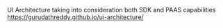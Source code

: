 UI Architecture taking into consideration both SDK and PAAS capabilities
https://gurudathreddy.github.io/ui-architecture/